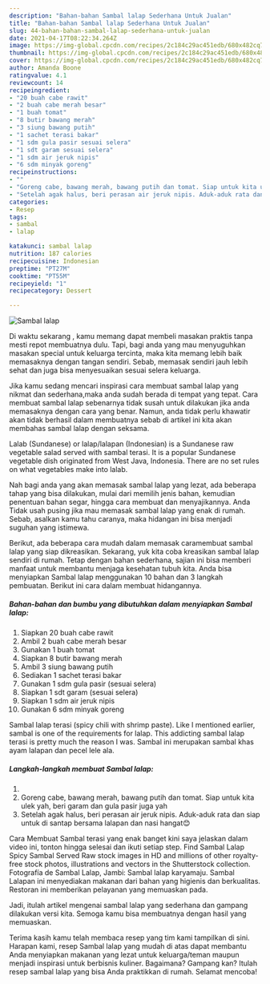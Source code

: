 ```yaml
---
description: "Bahan-bahan Sambal lalap Sederhana Untuk Jualan"
title: "Bahan-bahan Sambal lalap Sederhana Untuk Jualan"
slug: 44-bahan-bahan-sambal-lalap-sederhana-untuk-jualan
date: 2021-04-17T08:22:34.264Z
image: https://img-global.cpcdn.com/recipes/2c184c29ac451edb/680x482cq70/sambal-lalap-foto-resep-utama.jpg
thumbnail: https://img-global.cpcdn.com/recipes/2c184c29ac451edb/680x482cq70/sambal-lalap-foto-resep-utama.jpg
cover: https://img-global.cpcdn.com/recipes/2c184c29ac451edb/680x482cq70/sambal-lalap-foto-resep-utama.jpg
author: Amanda Boone
ratingvalue: 4.1
reviewcount: 14
recipeingredient:
- "20 buah cabe rawit"
- "2 buah cabe merah besar"
- "1 buah tomat"
- "8 butir bawang merah"
- "3 siung bawang putih"
- "1 sachet terasi bakar"
- "1 sdm gula pasir sesuai selera"
- "1 sdt garam sesuai selera"
- "1 sdm air jeruk nipis"
- "6 sdm minyak goreng"
recipeinstructions:
- ""
- "Goreng cabe, bawang merah, bawang putih dan tomat. Siap untuk kita ulek yah, beri garam dan gula pasir juga yah"
- "Setelah agak halus, beri perasan air jeruk nipis. Aduk-aduk rata dan siap untuk di santap bersama lalapan dan nasi hangat😊"
categories:
- Resep
tags:
- sambal
- lalap

katakunci: sambal lalap 
nutrition: 187 calories
recipecuisine: Indonesian
preptime: "PT27M"
cooktime: "PT55M"
recipeyield: "1"
recipecategory: Dessert

---
```



![Sambal lalap](https://img-global.cpcdn.com/recipes/2c184c29ac451edb/680x482cq70/sambal-lalap-foto-resep-utama.jpg)

Di waktu  sekarang , kamu memang dapat membeli masakan praktis tanpa mesti repot membuatnya dulu. Tapi, bagi anda yang mau menyuguhkan masakan special untuk keluarga tercinta, maka kita memang lebih baik memasaknya dengan tangan sendiri. Sebab, memasak sendiri jauh lebih sehat dan juga bisa menyesuaikan sesuai selera keluarga.

Jika kamu sedang mencari inspirasi cara membuat sambal lalap yang nikmat dan sederhana,maka anda sudah berada di tempat yang tepat. Cara membuat sambal lalap  sebenarnya tidak susah untuk dilakukan jika anda memasaknya dengan cara yang benar. Namun, anda tidak perlu khawatir akan tidak berhasil dalam membuatnya 
sebab di artikel ini kita akan membahas sambal lalap dengan seksama.  

Lalab (Sundanese) or lalap/lalapan (Indonesian) is a Sundanese raw vegetable salad served with sambal terasi. It is a popular Sundanese vegetable dish originated from West Java, Indonesia. There are no set rules on what vegetables make into lalab.

Nah bagi anda yang akan memasak sambal lalap yang lezat, ada beberapa tahap yang bisa dilakukan, mulai dari memilih jenis bahan, kemudian penentuan bahan segar, hingga cara membuat dan menyajikannya. Anda Tidak usah pusing jika mau memasak sambal lalap yang enak di rumah. Sebab, asalkan kamu  tahu caranya, maka hidangan ini bisa menjadi suguhan yang istimewa.

Berikut, ada beberapa cara mudah dalam memasak caramembuat sambal lalap yang siap dikreasikan. Sekarang, yuk kita coba kreasikan sambal lalap sendiri di rumah. Tetap dengan bahan sederhana, sajian ini bisa memberi manfaat untuk membantu menjaga kesehatan tubuh kita. Anda bisa menyiapkan Sambal lalap menggunakan 10 bahan dan 3 langkah pembuatan. Berikut ini cara dalam membuat hidangannya.

<!--inarticleads1-->

##### Bahan-bahan dan bumbu yang dibutuhkan dalam menyiapkan Sambal lalap:

1. Siapkan 20 buah cabe rawit
1. Ambil 2 buah cabe merah besar
1. Gunakan 1 buah tomat
1. Siapkan 8 butir bawang merah
1. Ambil 3 siung bawang putih
1. Sediakan 1 sachet terasi bakar
1. Gunakan 1 sdm gula pasir (sesuai selera)
1. Siapkan 1 sdt garam (sesuai selera)
1. Siapkan 1 sdm air jeruk nipis
1. Gunakan 6 sdm minyak goreng


Sambal lalap terasi (spicy chili with shrimp paste). Like I mentioned earlier, sambal is one of the requirements for lalap. This addicting sambal lalap terasi is pretty much the reason I was. Sambal ini merupakan sambal khas ayam lalapan dan pecel lele ala. 

<!--inarticleads2-->

##### Langkah-langkah membuat Sambal lalap:

1. 
1. Goreng cabe, bawang merah, bawang putih dan tomat. Siap untuk kita ulek yah, beri garam dan gula pasir juga yah
1. Setelah agak halus, beri perasan air jeruk nipis. Aduk-aduk rata dan siap untuk di santap bersama lalapan dan nasi hangat😊


Cara Membuat Sambal terasi yang enak banget kini saya jelaskan dalam video ini, tonton hingga selesai dan ikuti setiap step. Find Sambal Lalap Spicy Sambal Served Raw stock images in HD and millions of other royalty-free stock photos, illustrations and vectors in the Shutterstock collection. Fotografía de Sambal Lalap, Jambi: Sambal lalap karyamaju. Sambal Lalapan ini menyediakan makanan dari bahan yang higienis dan berkualitas. Restoran ini memberikan pelayanan yang memuaskan pada. 

Jadi, itulah artikel mengenai  sambal lalap  yang sederhana dan gampang dilakukan versi kita. Semoga kamu bisa membuatnya dengan hasil yang memuaskan. 

Terima kasih kamu telah membaca resep yang tim kami tampilkan di sini. Harapan kami, resep  Sambal lalap yang mudah di atas dapat membantu Anda menyiapkan makanan yang lezat untuk keluarga/teman maupun menjadi inspirasi untuk berbisnis kuliner. Bagaimana? Gampang kan? Itulah resep sambal lalap yang bisa Anda praktikkan di rumah. Selamat mencoba!

